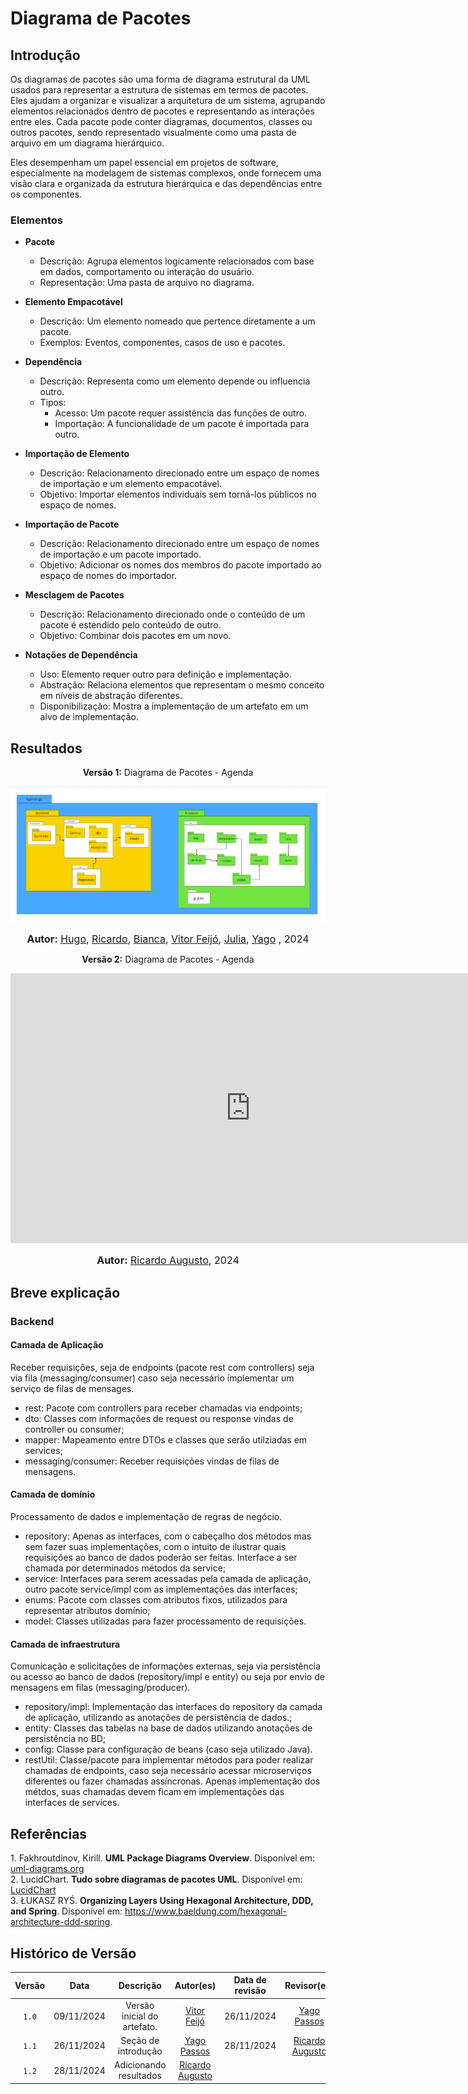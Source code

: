 # Diagrama de Pacotes

## Introdução

Os diagramas de pacotes são uma forma de diagrama estrutural da UML usados para representar a estrutura de sistemas em termos de pacotes. Eles ajudam a organizar e visualizar a arquitetura de um sistema, agrupando elementos relacionados dentro de pacotes e representando as interações entre eles. Cada pacote pode conter diagramas, documentos, classes ou outros pacotes, sendo representado visualmente como uma pasta de arquivo em um diagrama hierárquico.

Eles desempenham um papel essencial em projetos de software, especialmente na modelagem de sistemas complexos, onde fornecem uma visão clara e organizada da estrutura hierárquica e das dependências entre os componentes.

### Elementos 

- **Pacote** 
  - Descrição: Agrupa elementos logicamente relacionados com base em dados, comportamento ou interação do usuário.
  - Representação: Uma pasta de arquivo no diagrama.

- **Elemento Empacotável**
  - Descrição: Um elemento nomeado que pertence diretamente a um pacote.
  - Exemplos: Eventos, componentes, casos de uso e pacotes.

- **Dependência**
  - Descrição: Representa como um elemento depende ou influencia outro.
  - Tipos:
    - Acesso: Um pacote requer assistência das funções de outro.
    - Importação: A funcionalidade de um pacote é importada para outro.

- **Importação de Elemento**
  - Descrição: Relacionamento direcionado entre um espaço de nomes de importação e um elemento empacotável.
  - Objetivo: Importar elementos individuais sem torná-los públicos no espaço de nomes.

- **Importação de Pacote**
  - Descrição: Relacionamento direcionado entre um espaço de nomes de importação e um pacote importado.
  - Objetivo: Adicionar os nomes dos membros do pacote importado ao espaço de nomes do importador.

- **Mesclagem de Pacotes**
  - Descrição: Relacionamento direcionado onde o conteúdo de um pacote é estendido pelo conteúdo de outro.
  - Objetivo: Combinar dois pacotes em um novo.

- **Notações de Dependência**
  - Uso: Elemento requer outro para definição e implementação.
  - Abstração: Relaciona elementos que representam o mesmo conceito em níveis de abstração diferentes.
  - Disponibilização: Mostra a implementação de um artefato em um alvo de implementação.

## Resultados

<p align="center" > <strong> Versão 1:</Strong> Diagrama de Pacotes - Agenda</font> <gitbr></p>

<center>

![Diagrama de pacotes versão 1](../foco3/assets/diagrama_pacotes_v1.png)

</center>

<font size="3"><p style="text-align: center"><b>Autor:</b> [Hugo](https://github.com/melohugo), [Ricardo](https://github.com/avmricardo), [Bianca](https://github.com/BiancaPatrocinio7), [Vitor Feijó](https://github.com/vitorfleonardo), [Julia](https://github.com/juhvitoria4), [Yago](https://github.com/yagompassos)   , 2024</p></font>

<p align="center" > <strong> Versão 2:</Strong> Diagrama de Pacotes - Agenda</font> <gitbr></p>

<center>

<iframe width="768" height="432" src="https://miro.com/app/live-embed/uXjVLAbgimw=/?moveToViewport=-1821,-968,4983,2768&embedId=424919687780" frameborder="0" scrolling="no" allow="fullscreen; clipboard-read; clipboard-write" allowfullscreen></iframe>

</center>

<font size="3"><p style="text-align: center"><b>Autor:</b> [Ricardo Augusto](https://github.com/avmricardo), 2024</p></font>

## Breve explicação

### Backend

#### Camada de Aplicação

Receber requisições, seja de
endpoints (pacote rest com controllers) seja via fila (messaging/consumer) caso seja necessário implementar um serviço de filas de mensages.

- rest: Pacote com controllers para receber chamadas via endpoints;
- dto: Classes com informações de request ou response vindas de controller ou consumer;
- mapper: Mapeamento entre DTOs e classes que serão utilziadas em services;
- messaging/consumer: Receber requisições vindas de filas de mensagens.

#### Camada de domínio

Processamento de dados e implementação de regras de negócio.

- repository: Apenas as interfaces, com o cabeçalho dos métodos mas sem fazer suas implementações, com o intuito de ilustrar quais requisições ao banco de dados poderão ser feitas. Interface a ser chamada por determinados métodos da service;
- service: Interfaces para serem acessadas pela camada de aplicação, outro pacote service/impl com as implementações das interfaces;
- enums: Pacote com classes com atributos fixos, utilizados para representar atributos domínio;
- model: Classes utilizadas para fazer processamento de requisições.

#### Camada de infraestrutura

Comunicação e solicitações de informações externas, seja via persistência ou acesso ao banco de dados (repository/impl e entity) ou seja por envio de mensagens em filas (messaging/producer).

- repository/impl: Implementação das interfaces do repository da camada de aplicação, utilizando as anotações de persistência de dados.;
- entity: Classes das tabelas na base de dados utilizando anotações de persistência no BD;
- config: Classe para configuração de beans (caso seja utilizado Java).
- restUtil: Classe/pacote para implementar métodos para poder realizar chamadas de endpoints, caso seja necessário acessar microserviços diferentes ou fazer chamadas assíncronas. Apenas implementação dos métdos, suas chamadas devem ficam em implementações das interfaces de services.

## Referências

<a>1. </a> Fakhroutdinov, Kirill. **UML Package Diagrams Overview**. Disponível em: [uml-diagrams.org](https://www.uml-diagrams.org/package-diagrams-overview.html)<br>
<a>2. </a> LucidChart. **Tudo sobre diagramas de pacotes UML**. Disponível em: [LucidChart](https://www.lucidchart.com/pages/pt/diagrama-de-pacotes-uml)<br>
<a>3. </a> ŁUKASZ RYŚ. **Organizing Layers Using Hexagonal Architecture, DDD, and Spring**. Disponível em: <https://www.baeldung.com/hexagonal-architecture-ddd-spring>.

## Histórico de Versão

| Versão | Data | Descrição | Autor(es) | Data de revisão | Revisor(es) |
| :-: | :-: | :-: | :-: | :-: | :-: |
| `1.0` | 09/11/2024  | Versão inicial do artefato. | [Vitor Feijó](https://github.com/vitorfleonardo) | 26/11/2024  | [Yago Passos](https://github.com/yagompassos)  |
| `1.1` | 26/11/2024  | Seção de introdução | [Yago Passos](https://github.com/yagompassos) | 28/11/2024 | [Ricardo Augusto](https://github.com/avmricardo) |
| `1.2` | 28/11/2024 | Adicionando resultados | [Ricardo Augusto](https://github.com/avmricardo) | | |

